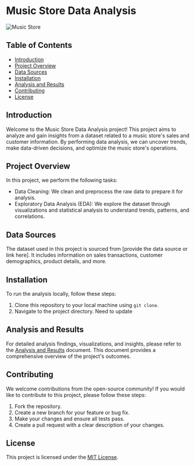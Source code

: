 # Music Store Data Analysis

![Music Store](music_store_image.jpg)

## Table of Contents
- [Introduction](#introduction)
- [Project Overview](#project-overview)
- [Data Sources](#data-sources)
- [Installation](#installation)
- [Analysis and Results](#analysis-and-results)
- [Contributing](#contributing)
- [License](#license)

## Introduction
Welcome to the Music Store Data Analysis project! This project aims to analyze and gain insights from a dataset related to a music store's sales and customer information. By performing data analysis, we can uncover trends, make data-driven decisions, and optimize the music store's operations.

## Project Overview
In this project, we perform the following tasks:
- Data Cleaning: We clean and preprocess the raw data to prepare it for analysis.
- Exploratory Data Analysis (EDA): We explore the dataset through visualizations and statistical analysis to understand trends, patterns, and correlations.


## Data Sources
The dataset used in this project is sourced from [provide the data source or link here]. It includes information on sales transactions, customer demographics, product details, and more.

## Installation
To run the analysis locally, follow these steps:

1. Clone this repository to your local machine using `git clone`.
2. Navigate to the project directory.
Need to update

## Analysis and Results
For detailed analysis findings, visualizations, and insights, please refer to the [Analysis and Results](analysis_results.md) document. This document provides a comprehensive overview of the project's outcomes.

## Contributing
We welcome contributions from the open-source community! If you would like to contribute to this project, please follow these steps:

1. Fork the repository.
2. Create a new branch for your feature or bug fix.
3. Make your changes and ensure all tests pass.
4. Create a pull request with a clear description of your changes.

## License
This project is licensed under the [MIT License](LICENSE.md).

